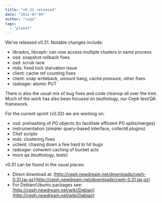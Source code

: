 ```yaml
---
title: "v0.31 released"
date: "2011-07-09"
author: "sage"
tags: 
  - "planet"
---
```


We’ve released v0.31. Notable changes include:

- librados, libceph: can now access multiple clusters in same process
- osd: snapshot rollback fixes
- osd: scrub race
- mds: fixed lock starvation issue
- client: cache ref counting fixes
- client: snap writeback, umount hang, cache pressure, other fixes
- radosgw: atomic PUT

There is also the usual mix of bug fixes and code cleanup all over the tree. Much of the work has also been focused on teuthology, our Ceph test/QA framework.

For the current sprint (v0.32) we are working on:

- osd: prehashing of PG objects (to facilitate efficient PG splits/merges)
- instrumentation (simpler query-based interface, collectd plugins)
- Chef scripts
- mds: clustering fixes
- uclient: chasing down a few hard to hit bugs
- radosgw: coherent caching of bucket acls
- more qa (teuthology, tests)

v0.31 can be found in the usual places:

- Direct download at: [http://ceph.newdream.net/downloads/ceph-0.31.tar.gz](http://ceph.newdream.net/downloads/ceph-0.31.tar.gz)
- For Debian/Ubuntu packages see: [http://ceph.newdream.net/wiki/Debian](http://ceph.newdream.net/wiki/Debian)


